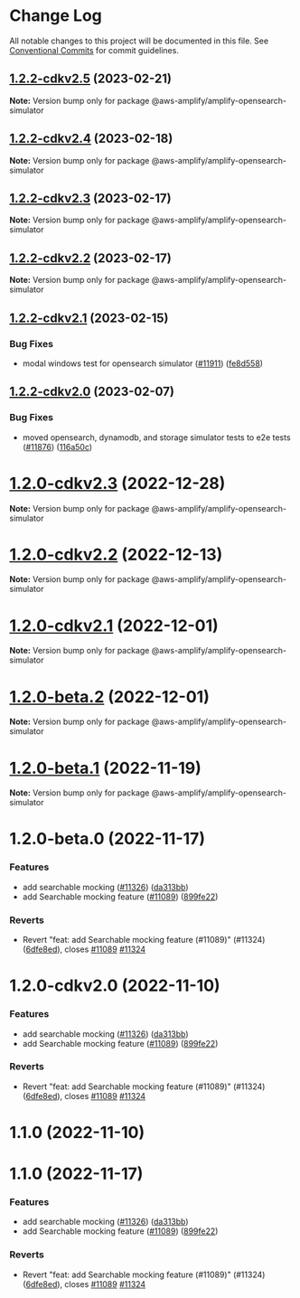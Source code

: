 # Change Log

All notable changes to this project will be documented in this file.
See [Conventional Commits](https://conventionalcommits.org) for commit guidelines.

## [1.2.2-cdkv2.5](https://github.com/aws-amplify/amplify-cli/compare/@aws-amplify/amplify-opensearch-simulator@1.2.2-cdkv2.4...@aws-amplify/amplify-opensearch-simulator@1.2.2-cdkv2.5) (2023-02-21)

**Note:** Version bump only for package @aws-amplify/amplify-opensearch-simulator





## [1.2.2-cdkv2.4](https://github.com/aws-amplify/amplify-cli/compare/@aws-amplify/amplify-opensearch-simulator@1.2.2-cdkv2.3...@aws-amplify/amplify-opensearch-simulator@1.2.2-cdkv2.4) (2023-02-18)

**Note:** Version bump only for package @aws-amplify/amplify-opensearch-simulator





## [1.2.2-cdkv2.3](https://github.com/aws-amplify/amplify-cli/compare/@aws-amplify/amplify-opensearch-simulator@1.2.2-cdkv2.2...@aws-amplify/amplify-opensearch-simulator@1.2.2-cdkv2.3) (2023-02-17)

**Note:** Version bump only for package @aws-amplify/amplify-opensearch-simulator





## [1.2.2-cdkv2.2](https://github.com/aws-amplify/amplify-cli/compare/@aws-amplify/amplify-opensearch-simulator@1.2.2-cdkv2.1...@aws-amplify/amplify-opensearch-simulator@1.2.2-cdkv2.2) (2023-02-17)

**Note:** Version bump only for package @aws-amplify/amplify-opensearch-simulator





## [1.2.2-cdkv2.1](https://github.com/aws-amplify/amplify-cli/compare/@aws-amplify/amplify-opensearch-simulator@1.2.2-cdkv2.0...@aws-amplify/amplify-opensearch-simulator@1.2.2-cdkv2.1) (2023-02-15)


### Bug Fixes

* modal windows test for opensearch simulator ([#11911](https://github.com/aws-amplify/amplify-cli/issues/11911)) ([fe8d558](https://github.com/aws-amplify/amplify-cli/commit/fe8d5584e952defc04d0bdd60d0e7c257eac9789))





## [1.2.2-cdkv2.0](https://github.com/aws-amplify/amplify-cli/compare/@aws-amplify/amplify-opensearch-simulator@1.1.4...@aws-amplify/amplify-opensearch-simulator@1.2.2-cdkv2.0) (2023-02-07)


### Bug Fixes

* moved opensearch, dynamodb, and storage simulator tests to e2e tests ([#11876](https://github.com/aws-amplify/amplify-cli/issues/11876)) ([116a50c](https://github.com/aws-amplify/amplify-cli/commit/116a50c3a385ebe06a9b50b5c8fbce78ab67d147))





# [1.2.0-cdkv2.3](https://github.com/aws-amplify/amplify-cli/compare/@aws-amplify/amplify-opensearch-simulator@1.2.0-cdkv2.2...@aws-amplify/amplify-opensearch-simulator@1.2.0-cdkv2.3) (2022-12-28)

**Note:** Version bump only for package @aws-amplify/amplify-opensearch-simulator





# [1.2.0-cdkv2.2](https://github.com/aws-amplify/amplify-cli/compare/@aws-amplify/amplify-opensearch-simulator@1.2.0-cdkv2.1...@aws-amplify/amplify-opensearch-simulator@1.2.0-cdkv2.2) (2022-12-13)

**Note:** Version bump only for package @aws-amplify/amplify-opensearch-simulator





# [1.2.0-cdkv2.1](https://github.com/aws-amplify/amplify-cli/compare/@aws-amplify/amplify-opensearch-simulator@1.1.0...@aws-amplify/amplify-opensearch-simulator@1.2.0-cdkv2.1) (2022-12-01)

**Note:** Version bump only for package @aws-amplify/amplify-opensearch-simulator





# [1.2.0-beta.2](https://github.com/aws-amplify/amplify-cli/compare/@aws-amplify/amplify-opensearch-simulator@1.1.0...@aws-amplify/amplify-opensearch-simulator@1.2.0-beta.2) (2022-12-01)

**Note:** Version bump only for package @aws-amplify/amplify-opensearch-simulator





# [1.2.0-beta.1](https://github.com/aws-amplify/amplify-cli/compare/@aws-amplify/amplify-opensearch-simulator@1.2.0-beta.0...@aws-amplify/amplify-opensearch-simulator@1.2.0-beta.1) (2022-11-19)

**Note:** Version bump only for package @aws-amplify/amplify-opensearch-simulator





# 1.2.0-beta.0 (2022-11-17)


### Features

* add searchable mocking ([#11326](https://github.com/aws-amplify/amplify-cli/issues/11326)) ([da313bb](https://github.com/aws-amplify/amplify-cli/commit/da313bbaa61068519e6f1dfefd6029e9479d226a))
* add Searchable mocking feature ([#11089](https://github.com/aws-amplify/amplify-cli/issues/11089)) ([899fe22](https://github.com/aws-amplify/amplify-cli/commit/899fe225b31a3d0e88a8090e13b8da0c725b69a1))


### Reverts

* Revert "feat: add Searchable mocking feature (#11089)" (#11324) ([6dfe8ed](https://github.com/aws-amplify/amplify-cli/commit/6dfe8ed16549a40c3ad72248612414287a444d8f)), closes [#11089](https://github.com/aws-amplify/amplify-cli/issues/11089) [#11324](https://github.com/aws-amplify/amplify-cli/issues/11324)





# 1.2.0-cdkv2.0 (2022-11-10)


### Features

* add searchable mocking ([#11326](https://github.com/aws-amplify/amplify-cli/issues/11326)) ([da313bb](https://github.com/aws-amplify/amplify-cli/commit/da313bbaa61068519e6f1dfefd6029e9479d226a))
* add Searchable mocking feature ([#11089](https://github.com/aws-amplify/amplify-cli/issues/11089)) ([899fe22](https://github.com/aws-amplify/amplify-cli/commit/899fe225b31a3d0e88a8090e13b8da0c725b69a1))


### Reverts

* Revert "feat: add Searchable mocking feature (#11089)" (#11324) ([6dfe8ed](https://github.com/aws-amplify/amplify-cli/commit/6dfe8ed16549a40c3ad72248612414287a444d8f)), closes [#11089](https://github.com/aws-amplify/amplify-cli/issues/11089) [#11324](https://github.com/aws-amplify/amplify-cli/issues/11324)





# 1.1.0 (2022-11-10)
# 1.1.0 (2022-11-17)


### Features

* add searchable mocking ([#11326](https://github.com/aws-amplify/amplify-cli/issues/11326)) ([da313bb](https://github.com/aws-amplify/amplify-cli/commit/da313bbaa61068519e6f1dfefd6029e9479d226a))
* add Searchable mocking feature ([#11089](https://github.com/aws-amplify/amplify-cli/issues/11089)) ([899fe22](https://github.com/aws-amplify/amplify-cli/commit/899fe225b31a3d0e88a8090e13b8da0c725b69a1))


### Reverts

* Revert "feat: add Searchable mocking feature (#11089)" (#11324) ([6dfe8ed](https://github.com/aws-amplify/amplify-cli/commit/6dfe8ed16549a40c3ad72248612414287a444d8f)), closes [#11089](https://github.com/aws-amplify/amplify-cli/issues/11089) [#11324](https://github.com/aws-amplify/amplify-cli/issues/11324)
